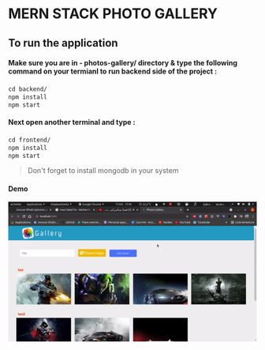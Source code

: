 # MERN STACK PHOTO GALLERY

## To run the application

#### Make sure you are in - photos-gallery/ directory & type the following command on your termianl to run backend side of the project :

```
cd backend/
npm install
npm start
```

#### Next open another terminal and type :
```
cd frontend/
npm install
npm start
```

 > Don't forget to install mongodb in your system 

 #### Demo
![demo](./screenshots/1.gif)